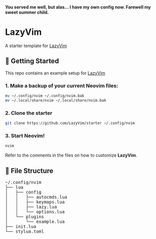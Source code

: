 **You served me well, but alas... I have my own config now. Farewell my
sweet summer child.**

# LazyVim

A starter template for [LazyVim](https://github.com/LazyVim/LazyVim)

## 🚀 Getting Started

This repo contains an example setup for
[LazyVim](https://github.com/LazyVim/LazyVim)

### 1. Make a backup of your current Neovim files:

```sh
mv ~/.config/nvim ~/.config/nvim.bak
mv ~/.local/share/nvim ~/.local/share/nvim.bak
```

### 2. Clone the starter

```sh
git clone https://github.com/LazyVim/starter ~/.config/nvim
```

### 3. Start Neovim!

```sh
nvim
```

Refer to the comments in the files on how to customize **LazyVim**.

## 📂 File Structure

<pre>
~/.config/nvim
├── lua
│   ├── config
│   │   ├── autocmds.lua
│   │   ├── keymaps.lua
│   │   ├── lazy.lua
│   │   └── options.lua
│   └── plugins
│       └── example.lua
├── init.lua
└── stylua.toml
</pre>
